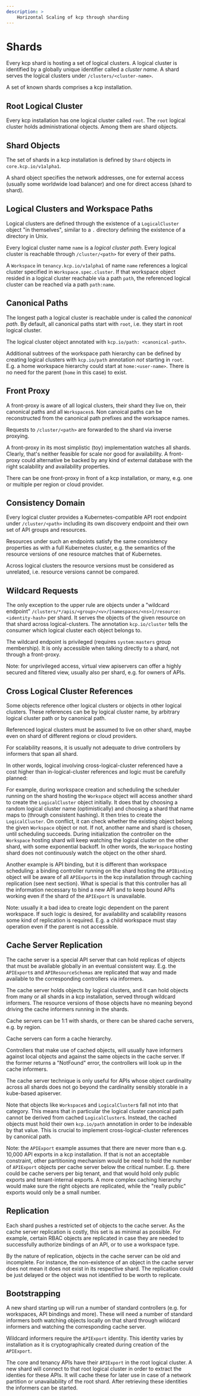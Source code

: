 ```yaml
---
description: >
    Horizontal Scaling of kcp through sharding
---
```


# Shards

Every kcp shard is hosting a set of logical clusters. A logical cluster is
identified by a globally unique identifier called a *cluster name*. A shard
serves the logical clusters under `/clusters/<cluster-name>`.

A set of known shards comprises a kcp installation.

## Root Logical Cluster

Every kcp installation has one logical cluster called `root`. The `root` logical
cluster holds administrational objects. Among them are shard objects.

## Shard Objects

The set of shards in a kcp installation is defined by `Shard` objects in
`core.kcp.io/v1alpha1`.

A shard object specifies the network addresses, one for external access (usually 
some worldwide load balancer) and one for direct access (shard to shard).

## Logical Clusters and Workspace Paths

Logical clusters are defined through the existence of a `LogicalCluster` object
"in themselves", similar to a `.` directory defining the existence of a directory 
in Unix.

Every logical cluster name `name` is a *logical cluster path*. Every logical
cluster is reachable through `/cluster/<path>` for every of their paths.

A `Workspace` in `tenancy.kcp.io/v1alpha1` of name `name` references a logical
cluster specified in `Workspace.spec.cluster`. If that workspace object resided
in a logical cluster reachable via a path `path`, the referenced logical cluster
can be reached via a path `path:name`.

## Canonical Paths

The longest path a logical cluster is reachable under is called the *canonical
path*. By default, all canonical paths start with `root`, i.e. they start in
root logical cluster.

The logical cluster object annotated with `kcp.io/path: <canonical-path>`.

Additional subtrees of the workspace path hierarchy can be defined by creating
logical clusters with `kcp.io/path` annotation *not* starting in `root`. E.g.
a home workspace hierarchy could start at `home:<user-name>`. There is no need
for the parent (`home` in this case) to exist.

## Front Proxy

A front-proxy is aware of all logical clusters, their shard they live on,
their canonical paths and all `Workspaces`s. Non canoical paths can be 
reconstructed from the canonical path prefixes and the worksapce names.

Requests to `/cluster/<path>` are forwarded to the shard via inverse proxying.

A front-proxy in its most simplistic (toy) implementation watches all shards.
Clearly, that's neither feasible for scale nor good for availability. A front-
proxy could alternative be backed by any kind of external database with the
right scalability and availability properties.

There can be one front-proxy in front of a kcp installation, or many, e.g. one
or multiple per region or cloud provider.

## Consistency Domain

Every logical cluster provides a Kubernetes-compatible API root endpoint under
`/cluster/<path>` including its own discovery endpoint and their own set of 
API groups and resources.

Resources under such an endpoints satisfy the same consistency properties as with
a full Kubernetes cluster, e.g. the semantics of the resource versions of one
resource matches that of Kubernetes.

Across logical clusters the resource versions must be considered as unrelated,
i.e. resource versions cannot be compared.

## Wildcard Requests

The only exception to the upper rule are objects under a "wildcard endpoint"
`/clusters/*/apis/<group>/<v>/[namespaces/<ns>]/resource:<identity-hash>` per
shard. It serves the objects of the given resource on that shard across 
logical-clusters. The annotation `kcp.io/cluster` tells the consumer which
logical cluster each object belongs to.

The wildcard endpoint is privileged (requires `system:masters` group membership).
It is only accessible when talking directly to a shard, not through a 
front-proxy.

Note: for unprivileged access, virtual view apiservers can offer a highly
secured and filtered view, usually also per shard, e.g. for owners of APIs.

## Cross Logical Cluster References

Some objects reference other logical clusters or objects in other logical
clusters. These references can be by logical cluster name, by arbitrary logical
cluster path or by canonical path.

Referenced logical clusters must be assumed to live on other shard, maybe even
on shard of different regions or cloud providers.

For scalability reasons, it is usually not adequate to drive controllers by
informers that span all shard.

In other words, logical involving cross-logical-cluster referenced have a cost
higher than in-logical-cluster references and logic must be carefully planned:

For example, during workspace creation and scheduling the scheduler running on
the shard hosting the `Workspace` object will access another shard to create the
`LogicalCluster` object initially. It does that by choosing a random logical
cluster name (optimistically) and choosing a shard that name maps to (through
consistent hashing). It then tries to create the `LogicalCluster`. On conflict,
it can check whether the existing object belong the given `Workspace` object or 
not. If not, another name and shard is chosen, until scheduling succeeds. During
initialization the controller on the `Workspace` hosting shard will keep watching
the logical cluster on the other shard, with some exponential backoff. In other
words, the `Workspace` hosting shard does not continuously watch the object on
the other shard.

Another example is API binding, but it is different than workspace scheduling:
a binding controller running on the shard hosting the `APIBinding` object will
be aware of all `APIExport`s in the kcp installation through caching replication
(see next section). What is special is that this controller has all the 
information necessary to bind a new API and to keep bound APIs working even if 
the shard of the `APIExport` is unavailable.

Note: usually it a bad idea to create logic dependent on the parent workspace. If
such logic is desired, for availability and scalability reasons some kind of
replication is required. E.g. a child workspace must stay operation even if the
parent is not accessible.

## Cache Server Replication

The cache server is a special API server that can hold replicas of objects that
must be available globally in an eventual consistent way. E.g. the `APIExport`s
and `APIResourceSchemas` are replicated that way and made available to the 
corresponding controllers via informers.

The cache server holds objects by logical clusters, and it can hold objects from
many or all shards in a kcp installation, served through wildcard informers.
The resource versions of those objects have no meaning beyond driving the cache 
informers running in the shards.

Cache servers can be 1:1 with shards, or there can be shared cache servers, e.g.
by region.

Cache servers can form a cache hierarchy.

Controllers that make use of cached objects, will usually have informers against
local objects and against the same objects in the cache server. If the former
returns a "NotFound" error, the controllers will look up in the cache informers.

The cache server technique is only useful for APIs whose object cardinality 
across all shards does not go beyond the cardinality sensibly storable in a
kube-based apiserver.

Note that objects like `Workspace`s and `LogicalCluster`s fall not into that
category. This means that in particular the logical cluster canonical path
cannot be derived from cached `LogicalCluster`s. Instead, the cached objects
must hold their own `kcp.io/path` annotation in order to be indexable by that
value. This is crucial to implement cross-logical-cluster references by 
canonical path.

Note: the `APIExport` example assumes that there are never more than e.g. 10,000
API exports in a kcp installation. If that is not an acceptable constraint, 
other partitioning mechanism would be need to hold the number of `APIExport`
objects per cache server below the critical number. E.g. there could be cache
servers per big tenant, and that would hold only public exports and 
tenant-internal exports. A more complex caching hierarchy would make sure the
right objects are replicated, while the "really public" exports would only be a
small number.

## Replication

Each shard pushes a restricted set of objects to the cache server. As the cache
server replication is costly, this set is as minimal as possible. For example,
certain RBAC objects are replicated in case they are needed to successfully
authorize bindings of an API, or to use a workspace type.

By the nature of replication, objects in the cache server can be old and 
incomplete. For instance, the non-existence of an object in the cache server
does not mean it does not exist in its respective shard. The replication 
could be just delayed or the object was not identified to be worth to replicate.

## Bootstrapping

A new shard starting up will run a number of standard controllers (e.g. for
workspaces, API bindings and more). These will need a number of standard
informers both watching objects locally on that shard through wildcard informers
and watching the corresponding cache server.

Wildcard informers require the `APIExport` identity. This identity varies by
installation as it is cryptographically created during creation of the `APIExport`.

The core and tenancy APIs have their `APIExport` in the root logical cluster.
A new shard will connect to that root logical cluster in order to extract the
identies for these APIs. It will cache these for later use in case of a network
partition or unavailability of the root shard. After retrieving these identities
the informers can be started.
